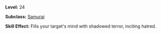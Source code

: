 <!-- TITLE: Skill: Brunt End -->
<!-- SUBTITLE:  -->

**Level:** 24

**Subclass:** [Samurai](samurai)

**Skill Effect:** Fills your target's mind with shadowed terror, inciting hatred.